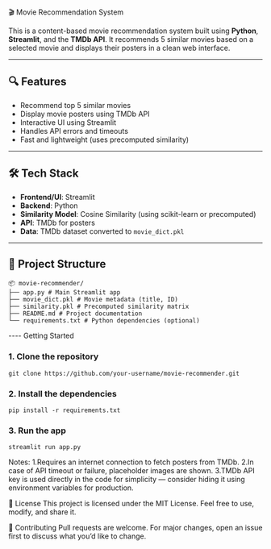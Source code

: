🎬 Movie Recommendation System

This is a content-based movie recommendation system built using **Python**, **Streamlit**, and the **TMDb API**. It recommends 5 similar movies based on a selected movie and displays their posters in a clean web interface.

---

## 🔍 Features

- Recommend top 5 similar movies
- Display movie posters using TMDb API
- Interactive UI using Streamlit
- Handles API errors and timeouts
- Fast and lightweight (uses precomputed similarity)

---

## 🛠️ Tech Stack

- **Frontend/UI**: Streamlit
- **Backend**: Python
- **Similarity Model**: Cosine Similarity (using scikit-learn or precomputed)
- **API**: TMDb for posters
- **Data**: TMDb dataset converted to `movie_dict.pkl`

---

## 📁 Project Structure
```
📦 movie-recommender/
├── app.py # Main Streamlit app
├── movie_dict.pkl # Movie metadata (title, ID)
├── similarity.pkl # Precomputed similarity matrix
├── README.md # Project documentation
└── requirements.txt # Python dependencies (optional)

```

---- Getting Started

### 1. Clone the repository

```
git clone https://github.com/your-username/movie-recommender.git
```

### 2. Install the dependencies
```
pip install -r requirements.txt
```



### 3. Run the app
```
streamlit run app.py
```

Notes:
  1.Requires an internet connection to fetch posters from TMDb.
  2.In case of API timeout or failure, placeholder images are shown.
  3.TMDb API key is used directly in the code for simplicity — consider hiding it using environment variables for production.

📜 License
This project is licensed under the MIT License. Feel free to use, modify, and share it.

🤝 Contributing
Pull requests are welcome. For major changes, open an issue first to discuss what you’d like to change.


